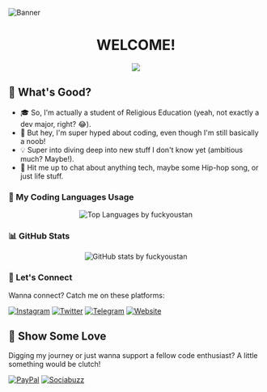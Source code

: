 ![Banner](https://capsule-render.vercel.app/api?type=waving&height=300&color=gradient&text=Yo!%20I'm%20Stan%20👋&section=header&reversal=true&fontAlign=50&desc=Just%20a%20code%20rookie%20from%20Indonesia%20(yeah,%20Stan...%20like%20the%20Eminem%20song,%20lol!)&fontAlignY=40&descSize=23)

<h1 align="center">WELCOME!</h1>

<p align="center">
  <img src="https://readme-typing-svg.herokuapp.com?font=Fira+Code&size=24&duration=3000&pause=1000&center=true&vCenter=true&width=435&lines=Welcome+to+my+GitHub+space!;I+build+cool+things+with+code;Coding+with+chaos+and+style;Check+out+my+projects+below;Glad+you're+here!"/>
</p>

## 🚀 What's Good?

- 🎓 So, I'm actually a student of Religious Education (yeah, not exactly a dev major, right? 😂).
- 🌱 But hey, I'm super hyped about coding, even though I'm still basically a noob!
- 💡 Super into diving deep into new stuff I don't know yet (ambitious much? Maybe!).
- 💬 Hit me up to chat about anything tech, maybe some Hip-hop song, or just life stuff.

### 🧠 My Coding Languages Usage

<p align="center">
  <img src="https://github-readme-stats.vercel.app/api/top-langs/?username=fuckyoustan&layout=compact&theme=tokyonight" alt="Top Languages by fuckyoustan"/>
</p>

### 📊 GitHub Stats

<p align="center">
  <img src="https://github-readme-stats.vercel.app/api?username=fuckyoustan&show_icons=true&theme=tokyonight" alt="GitHub stats by fuckyoustan"/>
</p>

### 🔗 Let's Connect

Wanna connect? Catch me on these platforms:

[![Instagram](https://img.shields.io/badge/Instagram-E4405F?style=for-the-badge&logo=instagram&logoColor=white)](https://www.instagram.com/napiies_) [![Twitter](https://img.shields.io/badge/Twitter-1DA1F2?style=for-the-badge&logo=x&logoColor=white)](https://x.com/mpiiess)
[![Telegram](https://img.shields.io/badge/Telegram-26A5E4?style=for-the-badge&logo=telegram&logoColor=white)](https://t.me/fuckyoustan) [![Website](https://img.shields.io/badge/Website-FF5722?style=for-the-badge&logo=blogger&logoColor=white)](https://www.blogger.com/profile/02409751167646492790)

## 💖 Show Some Love

Digging my journey or just wanna support a fellow code enthusiast? A little something would be clutch!
 
[![PayPal](https://img.shields.io/badge/SUPPORT-PAYPAL-0070ba?style=for-the-badge&logo=paypal&logoColor=blue)](https://paypal.me/bogenk)
[![Sociabuzz](https://img.shields.io/badge/SUPPORT-SOCIABUZZ-ffdd00?style=for-the-badge&logo=buy-me-a-coffee&logoColor=yellow)](https://sociabuzz.com/stan_/support)

